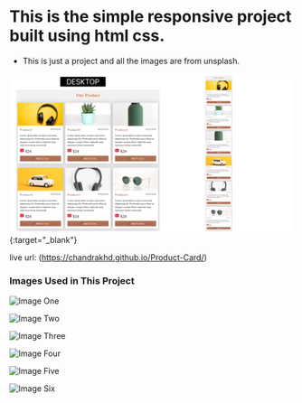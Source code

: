 # This is the simple responsive project built using html css.

- This is just a project and all the images are from unsplash.

![Live Url](./ProductCard.png){:target="_blank"}

live url: (https://chandrakhd.github.io/Product-Card/)
### Images Used in This Project

![Image One](https://unsplash.com/photos/flatlay-photography-of-wireless-headphones-PDX_a_82obo)

![Image Two](https://unsplash.com/photos/green-succulent-in-teal-ceramic-vase-miziNqvJx5M)

![Image Three](https://unsplash.com/photos/green-bottle-on-white-table-reEySFadyJQ)

![Image Four](https://unsplash.com/photos/white-volkswagen-beetle-coupe-scale-model-p0OlRAAYXLY)

![Image Five](https://unsplash.com/photos/black-and-silver-headphones-on-white-surface-LSNJ-pltdu8)

![Image Six](https://unsplash.com/photos/gold-colored-framed-hippie-sunglasses-on-white-surface-1-nx1QR5dTE)
